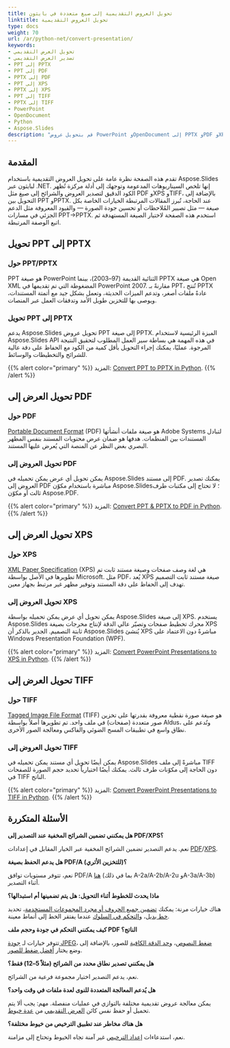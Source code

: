 ```yaml
---
title: تحويل العروض التقديمية إلى صيغ متعددة في بايثون
linktitle: تحويل العروض التقديمية
type: docs
weight: 70
url: /ar/python-net/convert-presentation/
keywords:
- تحويل العرض التقديمي
- تصدير العرض التقديمي
- PPT إلى PPTX
- PPT إلى PDF
- PPTX إلى PDF
- PPT إلى XPS
- PPTX إلى XPS
- PPT إلى TIFF
- PPTX إلى TIFF
- PowerPoint
- OpenDocument
- Python
- Aspose.Slides
description: "قم بتحويل عروض PowerPoint وOpenDocument إلى PPTX وPDF وXPS وTIFF والمزيد باستخدام Aspose.Slides لبايثون عبر .NET. تحويل بسيط وعالي الجودة."
---
```


## **المقدمة**

تقدم هذه الصفحة نظرة عامة على تحويل العروض التقديمية باستخدام Aspose.Slides لبايثون عبر .NET. إنها تلخص السيناريوهات المدعومة وتوجهك إلى أدلة مركزة تُظهر الكود الدقيق لتصدير العروض والشرائح إلى صيغ مثل PDF وXPS وTIFF، بالإضافة إلى التحويل بين PPT وPPTX. عند الحاجة، تُبرز المقالات المرتبطة الخيارات الخاصة بكل صيغة — مثل تصيير المُلاحظات أو تحسين جودة الصورة — والقيود المعروفة مثل الدعم الجزئي في مسارات PPT→PPTX. استخدم هذه الصفحة لاختيار الصيغة المستهدفة ثم اتبع الوصفة المرتبطة.

## **تحويل PPT إلى PPTX**

### **حول PPT/PPTX**

PPT هو صيغة PowerPoint الثنائية القديمة (97–2003)، بينما PPTX هي صيغة Open XML المضغوطة التي تم تقديمها في PowerPoint 2007. مقارنةً بـ PPT، تُنتج PPTX عادةً ملفات أصغر، وتدعم الميزات الحديثة، وتعمل بشكل جيد مع أتمتة المستندات، ويوصى بها للتخزين طويل الأمد وتدفقات العمل عبر المنصات.

### **تحويل PPT إلى PPTX**

يدعم Aspose.Slides تحويل عروض PPT إلى صيغة PPTX. الميزة الرئيسية لاستخدام Aspose.Slides API في هذه المهمة هي بساطة سير العمل المطلوب لتحقيق النتيجة المرجوة. عمليًا، يمكنك إجراء التحويل بأقل كمية من الكود مع الحفاظ على دقة عالية للشرائح والتخطيطات والوسائط.

{{% alert color="primary" %}}
المزيد: [Convert PPT to PPTX in Python](/slides/ar/python-net/convert-ppt-to-pptx/).
{{% /alert %}}

## **تحويل العرض إلى PDF**

### **حول PDF**

[Portable Document Format](https://en.wikipedia.org/wiki/PDF) (PDF) هو صيغة ملفات أنشأتها Adobe Systems لتبادل المستندات بين المنظمات. هدفها هو ضمان عرض محتويات المستند بنفس المظهر البصري بغض النظر عن المنصة التي يُعرض عليها المستند.

### **تحويل العروض إلى PDF**

يمكن تحويل أي عرض يمكن تحميله في Aspose.Slides إلى مستند PDF. يمكنك تصدير العروض إلى PDF مباشرة باستخدام مكوّن Aspose.Slides؛ لا تحتاج إلى مكتبات طرف ثالث أو مكوّن Aspose.PDF.

{{% alert color="primary" %}}
المزيد: [Convert PPT & PPTX to PDF in Python](/slides/ar/python-net/convert-powerpoint-to-pdf/).
{{% /alert %}}

## **تحويل العرض إلى XPS**

### **حول XPS**

[XML Paper Specification](https://en.wikipedia.org/wiki/Open_XML_Paper_Specification) (XPS) هي لغة وصف صفحات وصيغة مستند ثابت تم تطويرها في الأصل بواسطة Microsoft. مثل PDF، يُعد XPS صيغة مستند ثابت التصميم تهدف إلى الحفاظ على دقة المستند وتوفير مظهر غير مرتبط بجهاز معين.

### **تحويل العروض إلى XPS**

يمكن تحويل أي عرض يمكن تحميله بواسطة Aspose.Slides إلى صيغة XPS. يستخدم Aspose.Slides محرك تخطيط صفحات وتصيّر عالي الدقة لإنتاج مخرجات بصيغة XPS ثابتة التصميم. الجدير بالذكر أن Aspose.Slides يُنشئ XPS مباشرةً دون الاعتماد على Windows Presentation Foundation (WPF).

{{% alert color="primary" %}}
المزيد: [Convert PowerPoint Presentations to XPS in Python](/slides/ar/python-net/convert-powerpoint-to-xps/).
{{% /alert %}}

## **تحويل العرض إلى TIFF**

### **حول TIFF**

[Tagged Image File Format](https://en.wikipedia.org/wiki/TIFF) (TIFF) هو صيغة صورة نقطية معروفة بقدرتها على تخزين صور متعددة (صفحات) في ملف واحد. تم تطويرها أصلاً بواسطة Aldus، وتُدعم على نطاق واسع في تطبيقات المسح الضوئي والفاكس ومعالجة الصور الأخرى.

### **تحويل العروض إلى TIFF**

يمكن أيضًا تحويل أي مستند يمكن تحميله في Aspose.Slides مباشرةً إلى ملف TIFF دون الحاجة إلى مكوّنات طرف ثالث. يمكنك أيضًا اختيارياً تحديد حجم الصورة للصفحات في TIFF الناتج.

{{% alert color="primary" %}}
المزيد: [Convert PowerPoint Presentations to TIFF in Python](/slides/ar/python-net/convert-powerpoint-to-tiff/).
{{% /alert %}}

## **الأسئلة المتكررة**

**هل يمكنني تضمين الشرائح المخفية عند التصدير إلى PDF/XPS؟**

نعم. يدعم التصدير تضمين الشرائح المخفية عبر الخيار المقابل في إعدادات [PDF](https://reference.aspose.com/slides/python-net/aspose.slides.export/pdfoptions/show_hidden_slides/)/[XPS](https://reference.aspose.com/slides/python-net/aspose.slides.export/xpsoptions/show_hidden_slides/).

**هل يدعم الحفظ بصيغة PDF/A (للتخزين الأثري)؟**

نعم، تتوفر مستويات توافق PDF/A [هنا](https://reference.aspose.com/slides/python-net/aspose.slides.export/pdfcompliance/) (بما في ذلك A-2a/A-2b/A-2u وA-3a/A-3b) أثناء التصدير.

**ماذا يحدث للخطوط أثناء التحويل: هل يتم تضمينها أم استبدالها؟**

هناك خيارات مرنة: يمكنك [تضمين جميع الحروف أو مجرد المجموعات المستخدمة](/slides/ar/python-net/embedded-font/)، تحديد [خط بديل](/slides/ar/python-net/fallback-font/)، و[التحكم في السلوك](/slides/ar/python-net/font-substitution/) عندما يفتقر الخط إلى أنماط معينة.

**كيف يمكنني التحكم في جودة وحجم ملف PDF الناتج؟**

تتوفر خيارات لـ [جودة JPEG](https://reference.aspose.com/slides/python-net/aspose.slides.export/pdfoptions/jpeg_quality/)، [ضغط النصوص](https://reference.aspose.com/slides/python-net/aspose.slides.export/pdfoptions/text_compression/)، و[حد الدقة الكافية](https://reference.aspose.com/slides/python-net/aspose.slides.export/pdfoptions/sufficient_resolution/) للصور، بالإضافة إلى وضع يختار [أفضل ضغط للصور](https://reference.aspose.com/slides/python-net/aspose.slides.export/pdfoptions/best_images_compression_ratio/).

**هل يمكنني تصدير نطاق محدد من الشرائح (مثلاً 5–12) فقط؟**

نعم، يدعم التصدير اختيار مجموعة فرعية من الشرائح.

**هل يُدعم المعالجة المتعددة للنوى لعدة ملفات في وقت واحد؟**

يمكن معالجة عروض تقديمية مختلفة بالتوازي في عمليات منفصلة. مهم: يجب ألا يتم تحميل أو حفظ نفس كائن [العرض التقديمي](https://reference.aspose.com/slides/python-net/aspose.slides/presentation/) من [عدة خيوط](/slides/ar/python-net/multithreading/).

**هل هناك مخاطر عند تطبيق الترخيص من خيوط مختلفة؟**

نعم، استدعاءات [إعداد الترخيص](/slides/ar/python-net/licensing/) غير آمنة تجاه الخيوط وتحتاج إلى مزامنة.